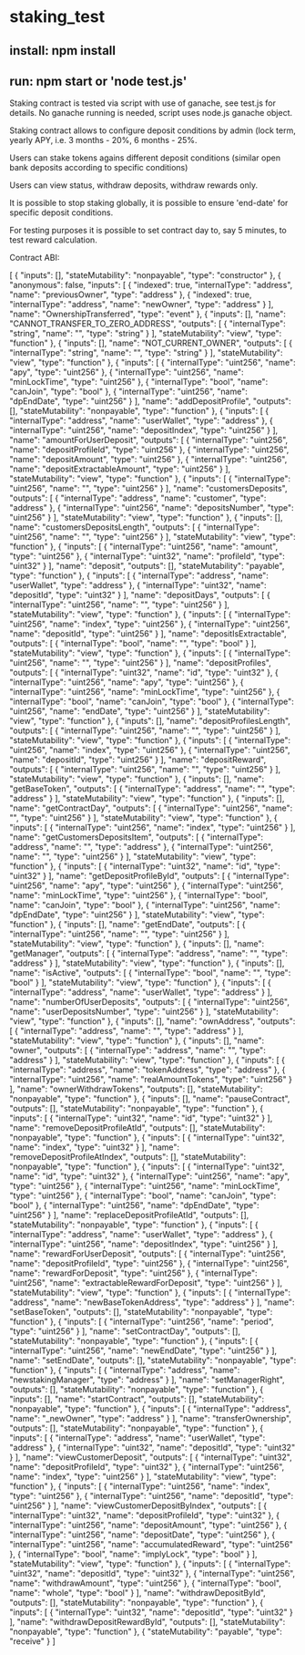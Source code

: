 # staking_test

## install: npm install
## run:  npm start or 'node test.js'
Staking contract is tested via script with use of ganache, see test.js for details.
No ganache running is needed, script uses node.js ganache object.

Staking contract allows to configure deposit conditions by admin
(lock term, yearly APY, i.e. 3 months - 20%, 6 months - 25%.

Users can stake tokens agains different deposit conditions (similar open bank deposits according
to specific conditions)

Users can view status, withdraw deposits, withdraw rewards only.

It is possible to stop staking globally, it is possible to ensure 'end-date' for specific deposit conditions.

For testing purposes it is possible to set contract day to, say 5 minutes, to test reward calculation.

Contract ABI:

[
	{
		"inputs": [],
		"stateMutability": "nonpayable",
		"type": "constructor"
	},
	{
		"anonymous": false,
		"inputs": [
			{
				"indexed": true,
				"internalType": "address",
				"name": "previousOwner",
				"type": "address"
			},
			{
				"indexed": true,
				"internalType": "address",
				"name": "newOwner",
				"type": "address"
			}
		],
		"name": "OwnershipTransferred",
		"type": "event"
	},
	{
		"inputs": [],
		"name": "CANNOT_TRANSFER_TO_ZERO_ADDRESS",
		"outputs": [
			{
				"internalType": "string",
				"name": "",
				"type": "string"
			}
		],
		"stateMutability": "view",
		"type": "function"
	},
	{
		"inputs": [],
		"name": "NOT_CURRENT_OWNER",
		"outputs": [
			{
				"internalType": "string",
				"name": "",
				"type": "string"
			}
		],
		"stateMutability": "view",
		"type": "function"
	},
	{
		"inputs": [
			{
				"internalType": "uint256",
				"name": "apy",
				"type": "uint256"
			},
			{
				"internalType": "uint256",
				"name": "minLockTime",
				"type": "uint256"
			},
			{
				"internalType": "bool",
				"name": "canJoin",
				"type": "bool"
			},
			{
				"internalType": "uint256",
				"name": "dpEndDate",
				"type": "uint256"
			}
		],
		"name": "addDepositProfile",
		"outputs": [],
		"stateMutability": "nonpayable",
		"type": "function"
	},
	{
		"inputs": [
			{
				"internalType": "address",
				"name": "userWallet",
				"type": "address"
			},
			{
				"internalType": "uint256",
				"name": "depositIndex",
				"type": "uint256"
			}
		],
		"name": "amountForUserDeposit",
		"outputs": [
			{
				"internalType": "uint256",
				"name": "depositProfileId",
				"type": "uint256"
			},
			{
				"internalType": "uint256",
				"name": "depositAmount",
				"type": "uint256"
			},
			{
				"internalType": "uint256",
				"name": "depositExtractableAmount",
				"type": "uint256"
			}
		],
		"stateMutability": "view",
		"type": "function"
	},
	{
		"inputs": [
			{
				"internalType": "uint256",
				"name": "",
				"type": "uint256"
			}
		],
		"name": "customersDeposits",
		"outputs": [
			{
				"internalType": "address",
				"name": "customer",
				"type": "address"
			},
			{
				"internalType": "uint256",
				"name": "depositsNumber",
				"type": "uint256"
			}
		],
		"stateMutability": "view",
		"type": "function"
	},
	{
		"inputs": [],
		"name": "customersDepositsLength",
		"outputs": [
			{
				"internalType": "uint256",
				"name": "",
				"type": "uint256"
			}
		],
		"stateMutability": "view",
		"type": "function"
	},
	{
		"inputs": [
			{
				"internalType": "uint256",
				"name": "amount",
				"type": "uint256"
			},
			{
				"internalType": "uint32",
				"name": "profileId",
				"type": "uint32"
			}
		],
		"name": "deposit",
		"outputs": [],
		"stateMutability": "payable",
		"type": "function"
	},
	{
		"inputs": [
			{
				"internalType": "address",
				"name": "userWallet",
				"type": "address"
			},
			{
				"internalType": "uint32",
				"name": "depositId",
				"type": "uint32"
			}
		],
		"name": "depositDays",
		"outputs": [
			{
				"internalType": "uint256",
				"name": "",
				"type": "uint256"
			}
		],
		"stateMutability": "view",
		"type": "function"
	},
	{
		"inputs": [
			{
				"internalType": "uint256",
				"name": "index",
				"type": "uint256"
			},
			{
				"internalType": "uint256",
				"name": "depositId",
				"type": "uint256"
			}
		],
		"name": "depositIsExtractable",
		"outputs": [
			{
				"internalType": "bool",
				"name": "",
				"type": "bool"
			}
		],
		"stateMutability": "view",
		"type": "function"
	},
	{
		"inputs": [
			{
				"internalType": "uint256",
				"name": "",
				"type": "uint256"
			}
		],
		"name": "depositProfiles",
		"outputs": [
			{
				"internalType": "uint32",
				"name": "id",
				"type": "uint32"
			},
			{
				"internalType": "uint256",
				"name": "apy",
				"type": "uint256"
			},
			{
				"internalType": "uint256",
				"name": "minLockTime",
				"type": "uint256"
			},
			{
				"internalType": "bool",
				"name": "canJoin",
				"type": "bool"
			},
			{
				"internalType": "uint256",
				"name": "endDate",
				"type": "uint256"
			}
		],
		"stateMutability": "view",
		"type": "function"
	},
	{
		"inputs": [],
		"name": "depositProfilesLength",
		"outputs": [
			{
				"internalType": "uint256",
				"name": "",
				"type": "uint256"
			}
		],
		"stateMutability": "view",
		"type": "function"
	},
	{
		"inputs": [
			{
				"internalType": "uint256",
				"name": "index",
				"type": "uint256"
			},
			{
				"internalType": "uint256",
				"name": "depositId",
				"type": "uint256"
			}
		],
		"name": "depositReward",
		"outputs": [
			{
				"internalType": "uint256",
				"name": "",
				"type": "uint256"
			}
		],
		"stateMutability": "view",
		"type": "function"
	},
	{
		"inputs": [],
		"name": "getBaseToken",
		"outputs": [
			{
				"internalType": "address",
				"name": "",
				"type": "address"
			}
		],
		"stateMutability": "view",
		"type": "function"
	},
	{
		"inputs": [],
		"name": "getContractDay",
		"outputs": [
			{
				"internalType": "uint256",
				"name": "",
				"type": "uint256"
			}
		],
		"stateMutability": "view",
		"type": "function"
	},
	{
		"inputs": [
			{
				"internalType": "uint256",
				"name": "index",
				"type": "uint256"
			}
		],
		"name": "getCustomersDepositsItem",
		"outputs": [
			{
				"internalType": "address",
				"name": "",
				"type": "address"
			},
			{
				"internalType": "uint256",
				"name": "",
				"type": "uint256"
			}
		],
		"stateMutability": "view",
		"type": "function"
	},
	{
		"inputs": [
			{
				"internalType": "uint32",
				"name": "id",
				"type": "uint32"
			}
		],
		"name": "getDepositProfileById",
		"outputs": [
			{
				"internalType": "uint256",
				"name": "apy",
				"type": "uint256"
			},
			{
				"internalType": "uint256",
				"name": "minLockTime",
				"type": "uint256"
			},
			{
				"internalType": "bool",
				"name": "canJoin",
				"type": "bool"
			},
			{
				"internalType": "uint256",
				"name": "dpEndDate",
				"type": "uint256"
			}
		],
		"stateMutability": "view",
		"type": "function"
	},
	{
		"inputs": [],
		"name": "getEndDate",
		"outputs": [
			{
				"internalType": "uint256",
				"name": "",
				"type": "uint256"
			}
		],
		"stateMutability": "view",
		"type": "function"
	},
	{
		"inputs": [],
		"name": "getManager",
		"outputs": [
			{
				"internalType": "address",
				"name": "",
				"type": "address"
			}
		],
		"stateMutability": "view",
		"type": "function"
	},
	{
		"inputs": [],
		"name": "isActive",
		"outputs": [
			{
				"internalType": "bool",
				"name": "",
				"type": "bool"
			}
		],
		"stateMutability": "view",
		"type": "function"
	},
	{
		"inputs": [
			{
				"internalType": "address",
				"name": "userWallet",
				"type": "address"
			}
		],
		"name": "numberOfUserDeposits",
		"outputs": [
			{
				"internalType": "uint256",
				"name": "userDepositsNumber",
				"type": "uint256"
			}
		],
		"stateMutability": "view",
		"type": "function"
	},
	{
		"inputs": [],
		"name": "ownAddress",
		"outputs": [
			{
				"internalType": "address",
				"name": "",
				"type": "address"
			}
		],
		"stateMutability": "view",
		"type": "function"
	},
	{
		"inputs": [],
		"name": "owner",
		"outputs": [
			{
				"internalType": "address",
				"name": "",
				"type": "address"
			}
		],
		"stateMutability": "view",
		"type": "function"
	},
	{
		"inputs": [
			{
				"internalType": "address",
				"name": "tokenAddress",
				"type": "address"
			},
			{
				"internalType": "uint256",
				"name": "realAmountTokens",
				"type": "uint256"
			}
		],
		"name": "ownerWithdrawTokens",
		"outputs": [],
		"stateMutability": "nonpayable",
		"type": "function"
	},
	{
		"inputs": [],
		"name": "pauseContract",
		"outputs": [],
		"stateMutability": "nonpayable",
		"type": "function"
	},
	{
		"inputs": [
			{
				"internalType": "uint32",
				"name": "id",
				"type": "uint32"
			}
		],
		"name": "removeDepositProfileAtId",
		"outputs": [],
		"stateMutability": "nonpayable",
		"type": "function"
	},
	{
		"inputs": [
			{
				"internalType": "uint32",
				"name": "index",
				"type": "uint32"
			}
		],
		"name": "removeDepositProfileAtIndex",
		"outputs": [],
		"stateMutability": "nonpayable",
		"type": "function"
	},
	{
		"inputs": [
			{
				"internalType": "uint32",
				"name": "id",
				"type": "uint32"
			},
			{
				"internalType": "uint256",
				"name": "apy",
				"type": "uint256"
			},
			{
				"internalType": "uint256",
				"name": "minLockTime",
				"type": "uint256"
			},
			{
				"internalType": "bool",
				"name": "canJoin",
				"type": "bool"
			},
			{
				"internalType": "uint256",
				"name": "dpEndDate",
				"type": "uint256"
			}
		],
		"name": "replaceDepositProfileAtId",
		"outputs": [],
		"stateMutability": "nonpayable",
		"type": "function"
	},
	{
		"inputs": [
			{
				"internalType": "address",
				"name": "userWallet",
				"type": "address"
			},
			{
				"internalType": "uint256",
				"name": "depositIndex",
				"type": "uint256"
			}
		],
		"name": "rewardForUserDeposit",
		"outputs": [
			{
				"internalType": "uint256",
				"name": "depositProfileId",
				"type": "uint256"
			},
			{
				"internalType": "uint256",
				"name": "rewardForDeposit",
				"type": "uint256"
			},
			{
				"internalType": "uint256",
				"name": "extractableRewardForDeposit",
				"type": "uint256"
			}
		],
		"stateMutability": "view",
		"type": "function"
	},
	{
		"inputs": [
			{
				"internalType": "address",
				"name": "newBaseTokenAddress",
				"type": "address"
			}
		],
		"name": "setBaseToken",
		"outputs": [],
		"stateMutability": "nonpayable",
		"type": "function"
	},
	{
		"inputs": [
			{
				"internalType": "uint256",
				"name": "period",
				"type": "uint256"
			}
		],
		"name": "setContractDay",
		"outputs": [],
		"stateMutability": "nonpayable",
		"type": "function"
	},
	{
		"inputs": [
			{
				"internalType": "uint256",
				"name": "newEndDate",
				"type": "uint256"
			}
		],
		"name": "setEndDate",
		"outputs": [],
		"stateMutability": "nonpayable",
		"type": "function"
	},
	{
		"inputs": [
			{
				"internalType": "address",
				"name": "newstakingManager",
				"type": "address"
			}
		],
		"name": "setManagerRight",
		"outputs": [],
		"stateMutability": "nonpayable",
		"type": "function"
	},
	{
		"inputs": [],
		"name": "startContract",
		"outputs": [],
		"stateMutability": "nonpayable",
		"type": "function"
	},
	{
		"inputs": [
			{
				"internalType": "address",
				"name": "_newOwner",
				"type": "address"
			}
		],
		"name": "transferOwnership",
		"outputs": [],
		"stateMutability": "nonpayable",
		"type": "function"
	},
	{
		"inputs": [
			{
				"internalType": "address",
				"name": "userWallet",
				"type": "address"
			},
			{
				"internalType": "uint32",
				"name": "depositId",
				"type": "uint32"
			}
		],
		"name": "viewCustomerDeposit",
		"outputs": [
			{
				"internalType": "uint32",
				"name": "depositProfileId",
				"type": "uint32"
			},
			{
				"internalType": "uint256",
				"name": "index",
				"type": "uint256"
			}
		],
		"stateMutability": "view",
		"type": "function"
	},
	{
		"inputs": [
			{
				"internalType": "uint256",
				"name": "index",
				"type": "uint256"
			},
			{
				"internalType": "uint256",
				"name": "depositId",
				"type": "uint256"
			}
		],
		"name": "viewCustomerDepositByIndex",
		"outputs": [
			{
				"internalType": "uint32",
				"name": "depositProfileId",
				"type": "uint32"
			},
			{
				"internalType": "uint256",
				"name": "depositAmount",
				"type": "uint256"
			},
			{
				"internalType": "uint256",
				"name": "depositDate",
				"type": "uint256"
			},
			{
				"internalType": "uint256",
				"name": "accumulatedReward",
				"type": "uint256"
			},
			{
				"internalType": "bool",
				"name": "implyLock",
				"type": "bool"
			}
		],
		"stateMutability": "view",
		"type": "function"
	},
	{
		"inputs": [
			{
				"internalType": "uint32",
				"name": "depositId",
				"type": "uint32"
			},
			{
				"internalType": "uint256",
				"name": "withdrawAmount",
				"type": "uint256"
			},
			{
				"internalType": "bool",
				"name": "whole",
				"type": "bool"
			}
		],
		"name": "withdrawDepositById",
		"outputs": [],
		"stateMutability": "nonpayable",
		"type": "function"
	},
	{
		"inputs": [
			{
				"internalType": "uint32",
				"name": "depositId",
				"type": "uint32"
			}
		],
		"name": "withdrawDepositRewardById",
		"outputs": [],
		"stateMutability": "nonpayable",
		"type": "function"
	},
	{
		"stateMutability": "payable",
		"type": "receive"
	}
]
